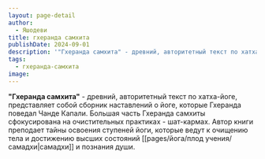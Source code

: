 ```yaml
---
layout: page-detail
author:
  - Яшодеви
title: гхеранда самхита
publishDate: 2024-09-01
description: '"Гхеранда самхита" - древний, авторитетный текст по хатха-йоге, представляет собой сборник наставлений о йоге, которые Гхеранда поведал Чанде Капали. Большая часть Гхеранда самхиты сфокусирована на очистительных практиках - шат-кармах. Автор книги преподает тайны освоения ступеней йоги, которые ведут к очищению тела и достижению высших состояний самадхи и познания души.'
tags:
  - гхеранда-самхита
image:
---
```

**"Гхеранда самхита"** - древний, авторитетный текст по хатха-йоге, представляет собой сборник наставлений о йоге, которые Гхеранда поведал Чанде Капали. Большая часть Гхеранда самхиты сфокусирована на очистительных практиках - шат-кармах. Автор книги преподает тайны освоения ступеней йоги, которые ведут к очищению тела и достижению высших состояний [[pages/йога/плод учения/самадхи|самадхи]] и познания души.

